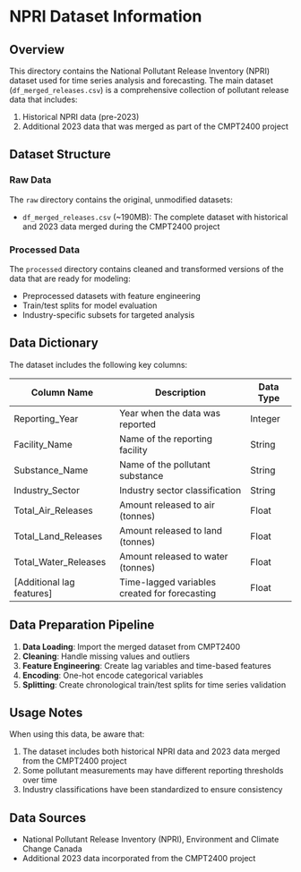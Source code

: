 # NPRI Dataset Information

## Overview

This directory contains the National Pollutant Release Inventory (NPRI) dataset used for time series analysis and forecasting. The main dataset (`df_merged_releases.csv`) is a comprehensive collection of pollutant release data that includes:

1. Historical NPRI data (pre-2023)
2. Additional 2023 data that was merged as part of the CMPT2400 project

## Dataset Structure

### Raw Data

The `raw` directory contains the original, unmodified datasets:

- `df_merged_releases.csv` (~190MB): The complete dataset with historical and 2023 data merged during the CMPT2400 project

### Processed Data

The `processed` directory contains cleaned and transformed versions of the data that are ready for modeling:

- Preprocessed datasets with feature engineering
- Train/test splits for model evaluation
- Industry-specific subsets for targeted analysis

## Data Dictionary

The dataset includes the following key columns:

| Column Name | Description | Data Type |
|-------------|-------------|-----------|
| Reporting_Year | Year when the data was reported | Integer |
| Facility_Name | Name of the reporting facility | String |
| Substance_Name | Name of the pollutant substance | String |
| Industry_Sector | Industry sector classification | String |
| Total_Air_Releases | Amount released to air (tonnes) | Float |
| Total_Land_Releases | Amount released to land (tonnes) | Float |
| Total_Water_Releases | Amount released to water (tonnes) | Float |
| [Additional lag features] | Time-lagged variables created for forecasting | Float |

## Data Preparation Pipeline

1. **Data Loading**: Import the merged dataset from CMPT2400
2. **Cleaning**: Handle missing values and outliers
3. **Feature Engineering**: Create lag variables and time-based features
4. **Encoding**: One-hot encode categorical variables
5. **Splitting**: Create chronological train/test splits for time series validation

## Usage Notes

When using this data, be aware that:

1. The dataset includes both historical NPRI data and 2023 data merged from the CMPT2400 project
2. Some pollutant measurements may have different reporting thresholds over time
3. Industry classifications have been standardized to ensure consistency

## Data Sources

- National Pollutant Release Inventory (NPRI), Environment and Climate Change Canada
- Additional 2023 data incorporated from the CMPT2400 project
